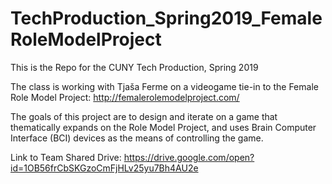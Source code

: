 # TechProduction_Spring2019_FemaleRoleModelProject

This is the Repo for the CUNY Tech Production, Spring 2019

The class is working with Tjaša Ferme on a videogame tie-in to the Female Role Model Project: http://femalerolemodelproject.com/

The goals of this project are to design and iterate on a game that thematically expands on the Role Model Project, and uses Brain Computer Interface (BCI) devices as the means of controlling the game.

Link to Team Shared Drive: https://drive.google.com/open?id=1OB56frCbSKGzoCmFjHLv25yu7Bh4AU2e
